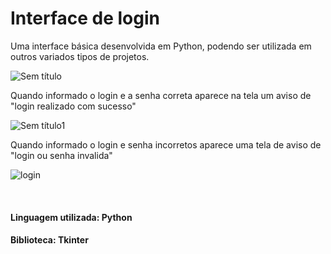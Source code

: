 # Interface de login
<p>Uma interface básica desenvolvida em Python, podendo ser utilizada em outros variados tipos de projetos.</p>
  
  ![Sem título](https://user-images.githubusercontent.com/115845859/198812877-eece5168-c66d-4264-840f-da02078e524c.png)

  <p>Quando informado o login e a senha correta aparece na tela um aviso de "login realizado com sucesso"</p>

  ![Sem título1](https://user-images.githubusercontent.com/115845859/198813135-2b871830-2867-4ea5-8ecb-87260879ec16.png)

  <p>Quando informado o login e senha incorretos aparece uma tela de aviso de "login ou senha invalida"</p>
    
  ![login](https://user-images.githubusercontent.com/115845859/198813319-c3bed067-1686-4adb-b886-2a05ae353fa5.png)

    
  <br>
   
  <h4>Linguagem utilizada: Python </h4>
  <h4>Biblioteca: Tkinter </4>
  

